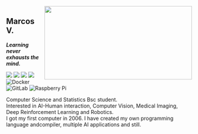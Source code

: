 <a href="#">
<img align="right" src="https://thumbs.gfycat.com/TemptingOptimisticAlbacoretuna-size_restricted.gif" width="400" height="200">
</a>


## Marcos V.

_**Learning never exhausts the mind.**_

![](https://img.shields.io/badge/-Haskell-1572b6?style=flat-square&logo=Haskell&labelColor=1572b6)
![](https://img.shields.io/badge/-Python-333?style=flat-square&logo=Python&logoColor=fff)
![](https://img.shields.io/badge/-PyTorch-e34f26?style=flat-square&logo=PyTorch&logoColor=fff)
![](https://img.shields.io/badge/-TensorFlow-e5cd0c?style=flat-square&logo=TensorFlow&logoColor=fff)
![Docker](https://img.shields.io/badge/-Docker-black?style=flat-square&logo=docker)
![GitLab](https://img.shields.io/badge/-GitLab-FCA121?style=flat-square&logo=gitlab)
![Raspberry Pi](https://img.shields.io/badge/-Raspberry%20Pi-C51A4A?style=flat-square&logo=Raspberry-Pi)


Computer Science and Statistics Bsc student. <br>
Interested in AI-Human interaction, Computer Vision, Medical Imaging, Deep Reinforcement Learning and Robotics.<br>
I got my first computer in 2006. I have created my own programming language andcompiler, multiple AI applications and still. 

<!--
https://thumbs.gfycat.com/AchingClutteredEagle-size_restricted.gif
https://thumbs.gfycat.com/TemptingOptimisticAlbacoretuna-size_restricted.gif
https://github-readme-stats.vercel.app/api?username=mv-lab&show_icons=true&hide_border=true&icon_color=586069&title_color=a0a9af

**mv-lab/mv-lab** is a ✨ _special_ ✨ repository because its `README.md` (this file) appears on your GitHub profile.

Here are some ideas to get you started:

- 🔭 I’m currently working on ...
- 🌱 I’m currently learning ...
- 👯 I’m looking to collaborate on ...
- 🤔 I’m looking for help with ...
- 💬 Ask me about ...
- 📫 How to reach me: ...
- 😄 Pronouns: ...
- ⚡ Fun fact: ...
-->
